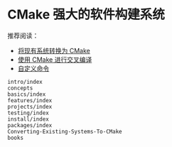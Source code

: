# CMake 强大的软件构建系统

推荐阅读：
- [将现有系统转换为 CMake](https://cmake.org/cmake/help/book/mastering-cmake/chapter/Converting%20Existing%20Systems%20To%20CMake.html)
- [使用 CMake 进行交叉编译](https://cmake.org/cmake/help/book/mastering-cmake/chapter/Cross%20Compiling%20With%20CMake.html)
- [自定义命令](https://cmake.org/cmake/help/book/mastering-cmake/chapter/Custom%20Commands.html)

```{toctree}
intro/index
concepts
basics/index
features/index
projects/index
testing/index
install/index
packages/index
Converting-Existing-Systems-To-CMake
books
```
